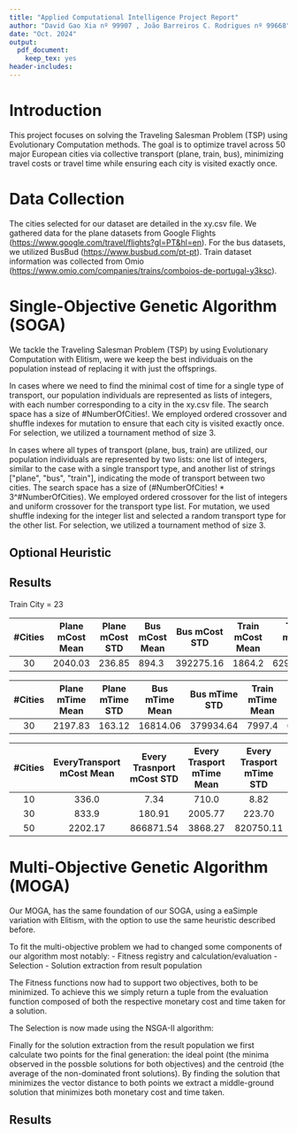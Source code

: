 ```yaml
---
title: "Applied Computational Intelligence Project Report"
author: "David Gao Xia nº 99907 , João Barreiros C. Rodrigues nº 99668"
date: "Oct. 2024"
output: 
  pdf_document: 
    keep_tex: yes
header-includes:
---
```


# Introduction
This project focuses on solving the Traveling Salesman Problem (TSP) using Evolutionary Computation methods. The goal is to optimize travel across 50 major European cities via collective transport (plane, train, bus), minimizing travel costs or travel time while ensuring each city is visited exactly once.

# Data Collection

The cities selected for our dataset are detailed in the xy.csv file. We gathered data for the plane datasets from Google Flights (https://www.google.com/travel/flights?gl=PT&hl=en). For the bus datasets, we utilized BusBud (https://www.busbud.com/pt-pt). Train dataset information was collected from Omio (https://www.omio.com/companies/trains/comboios-de-portugal-y3ksc).

# Single-Objective Genetic Algorithm (SOGA)

We tackle the Traveling Salesman Problem (TSP) by using Evolutionary Computation with Elitism, were we keep the best individuais on the population instead of replacing it with just the offsprings. 

In cases where we need to find the minimal cost of time for a single type of transport, our population individuals are represented as lists of integers, with each number corresponding to a city in the xy.csv file. The search space has a size of #NumberOfCities!. We employed ordered crossover and shuffle indexes for mutation to ensure that each city is visited exactly once. For selection, we utilized a tournament method of size 3.

In cases where all types of transport (plane, bus, train) are utilized, our population individuals are represented by two lists: one list of integers, similar to the case with a single transport type, and another list of strings ["plane", "bus", "train"], indicating the mode of transport between two cities. The search space has a size of (#NumberOfCities! * 3^#NumberOfCities). We employed ordered crossover for the list of integers and uniform crossover for the transport type list. For mutation, we used shuffle indexing for the integer list and selected a random transport type for the other list. For selection, we utilized a tournament method of size 3.

## Optional Heuristic 

## Results
Train City = 23

| #Cities | Plane mCost Mean | Plane mCost STD | Bus mCost Mean | Bus mCost STD | Train mCost Mean | Train mCost STD |
|:-------:|:----------------:|-----------------|----------------|---------------|------------------|-----------------|
|    30   |      2040.03     |      236.85     |      894.3     |   392275.16   |      1864.2      |    629204.29    |


| #Cities | Plane mTime Mean | Plane mTime STD | Bus mTime Mean | Bus mTime STD | Train mTime Mean | Train mTime STD |
|:-------:|:----------------:|-----------------|----------------|---------------|------------------|-----------------|
|    30   |      2197.83     |      163.12     |     16814.06   |   379934.64   |      7997.4      |    627572.86    |

| #Cities | EveryTransport mCost Mean | Every Trasnport mCost STD | Every Trasport mTime Mean | Every Trasport mTime STD |
|:-------:|:-------------------------:|:-------------------------:|:-------------------------:|:------------------------:|
|    10   |           336.0           |            7.34           |           710.0           |           8.82           |
|    30   |           833.9           |           180.91          |          2005.77          |          223.70          |
|    50   |          2202.17          |         866871.54         |          3868.27          |         820750.11        |

# Multi-Objective Genetic Algorithm (MOGA)

Our MOGA, has the same foundation of our SOGA, using a eaSimple variation with Elitism, with the option to use the same heuristic described before.

To fit the multi-objective problem we had to changed some components of our algorithm most notably:
    - Fitness registry and calculation/evaluation
    - Selection
    - Solution extraction from result population

The Fitness functions now had to support two objectives, both to be minimized. To achieve this we simply return a tuple from the evaluation function composed of both the respective monetary cost and time taken for a solution.

The Selection is now made using the NSGA-II algorithm:

Finally for the solution extraction from the result population we first calculate two points for the final generation: the ideal point (the minima observed in the possble solutions for both objectives) and the centroid (the average of the non-dominated front solutions). By finding the solution that minimizes the vector distance to both points we extract a middle-ground solution that minimizes both monetary cost and time taken.

## Results
